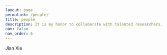 ```yaml
---
layout: page
permalink: /people/
title: people
description: It is my honor to collaborate with talented researchers. 
nav: false
nav_order: 6
---
```

Jian Xie